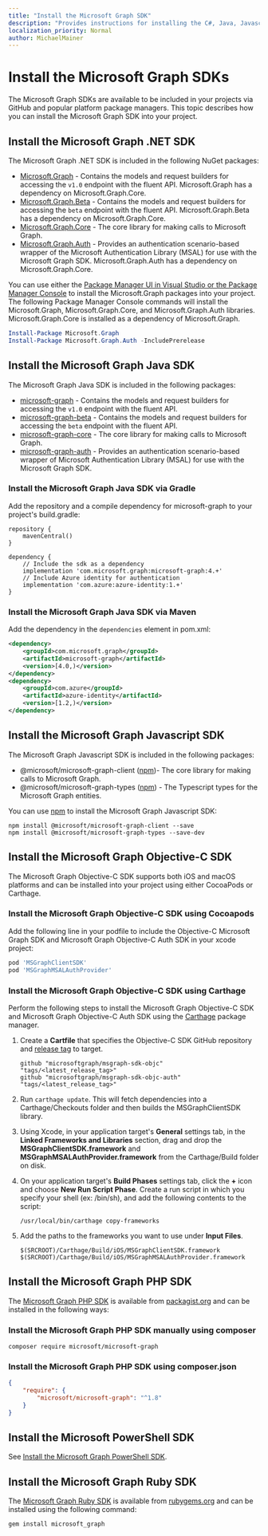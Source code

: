 ```yaml
---
title: "Install the Microsoft Graph SDK"
description: "Provides instructions for installing the C#, Java, Javascript, Objective-C, PHP, and Ruby Microsoft Graph SDKs."
localization_priority: Normal
author: MichaelMainer
---
```


# Install the Microsoft Graph SDKs

The Microsoft Graph SDKs are available to be included in your projects via GitHub and popular platform package managers. This topic describes how you can install the Microsoft Graph SDK into your project.

## Install the Microsoft Graph .NET SDK

The Microsoft Graph .NET SDK is included in the following NuGet packages:

- [Microsoft.Graph](https://github.com/microsoftgraph/msgraph-sdk-dotnet) - Contains the models and request builders for accessing the `v1.0` endpoint with the fluent API. Microsoft.Graph has a dependency on Microsoft.Graph.Core.
- [Microsoft.Graph.Beta](https://github.com/microsoftgraph/msgraph-beta-sdk-dotnet) - Contains the models and request builders for accessing the `beta` endpoint with the fluent API. Microsoft.Graph.Beta has a dependency on Microsoft.Graph.Core.
- [Microsoft.Graph.Core](https://github.com/microsoftgraph/msgraph-sdk-dotnet) - The core library for making calls to Microsoft Graph.
- [Microsoft.Graph.Auth](https://github.com/microsoftgraph/msgraph-sdk-dotnet-auth) - Provides an authentication scenario-based wrapper of the Microsoft Authentication Library (MSAL) for use with the Microsoft Graph SDK. Microsoft.Graph.Auth has a dependency on Microsoft.Graph.Core.

You can use either the [Package Manager UI in Visual Studio or the Package Manager Console](/nuget/quickstart/install-and-use-a-package-in-visual-studio) to install the Microsoft.Graph packages into your project. The following Package Manager Console commands will install the Microsoft.Graph, Microsoft.Graph.Core, and Microsoft.Graph.Auth libraries. Microsoft.Graph.Core is installed as a dependency of Microsoft.Graph.

```PowerShell
Install-Package Microsoft.Graph
Install-Package Microsoft.Graph.Auth -IncludePrerelease
```

## Install the Microsoft Graph Java SDK

The Microsoft Graph Java SDK is included in the following packages:

- [microsoft-graph](https://github.com/microsoftgraph/msgraph-sdk-java) - Contains the models and request builders for accessing the `v1.0` endpoint with the fluent API.
- [microsoft-graph-beta](https://github.com/microsoftgraph/msgraph-beta-sdk-java) - Contains the models and request builders for accessing the `beta` endpoint with the fluent API.
- [microsoft-graph-core](https://github.com/microsoftgraph/msgraph-sdk-java-core) - The core library for making calls to Microsoft Graph.
- [microsoft-graph-auth](https://github.com/microsoftgraph/msgraph-sdk-java-auth) - Provides an authentication scenario-based wrapper of Microsoft Authentication Library (MSAL) for use with the Microsoft Graph SDK.

### Install the Microsoft Graph Java SDK via Gradle

Add the repository and a compile dependency for microsoft-graph to your project's build.gradle:

```Gradle
repository {
    mavenCentral()
}

dependency {
    // Include the sdk as a dependency
    implementation 'com.microsoft.graph:microsoft-graph:4.+'
    // Include Azure identity for authentication
    implementation 'com.azure:azure-identity:1.+'
}
```

### Install the Microsoft Graph Java SDK via Maven

Add the dependency in the `dependencies` element in pom.xml:

```xml
<dependency>
    <groupId>com.microsoft.graph</groupId>
    <artifactId>microsoft-graph</artifactId>
    <version>[4.0,)</version>
</dependency>
<dependency>
    <groupId>com.azure</groupId>
    <artifactId>azure-identity</artifactId>
    <version>[1.2,)</version>
</dependency>
```

## Install the Microsoft Graph Javascript SDK

The Microsoft Graph Javascript SDK is included in the following packages:

- @microsoft/microsoft-graph-client ([npm](https://www.npmjs.com/package/@microsoft/microsoft-graph-client))- The core library for making calls to Microsoft Graph.
- @microsoft/microsoft-graph-types ([npm](https://www.npmjs.com/package/@microsoft/microsoft-graph-types)) - The Typescript types for the Microsoft Graph entities.

You can use [npm](https://www.npmjs.com) to install the Microsoft Graph Javascript SDK:

```Shell
npm install @microsoft/microsoft-graph-client --save
npm install @microsoft/microsoft-graph-types --save-dev
```

## Install the Microsoft Graph Objective-C SDK

The Microsoft Graph Objective-C SDK supports both iOS and macOS platforms and can be installed into your project using either CocoaPods or Carthage.

### Install the Microsoft Graph Objective-C SDK using Cocoapods

Add the following line in your podfile to include the Objective-C Microsoft Graph SDK and Microsoft Graph Objective-C Auth SDK in your xcode project:

```ruby
pod 'MSGraphClientSDK'
pod 'MSGraphMSALAuthProvider'
```

### Install the Microsoft Graph Objective-C SDK using Carthage

Perform the following steps to install the Microsoft Graph Objective-C SDK and Microsoft Graph Objective-C Auth SDK using the [Carthage](https://github.com/Carthage/Carthage) package manager.

1. Create a **Cartfile** that specifies the Objective-C SDK GitHub repository and [release tag](https://github.com/microsoftgraph/msgraph-sdk-objc/releases) to target.

    ```text
    github "microsoftgraph/msgraph-sdk-objc" "tags/<latest_release_tag>"
    github "microsoftgraph/msgraph-sdk-objc-auth" "tags/<latest_release_tag>"
    ```

1. Run `carthage update`. This will fetch dependencies into a Carthage/Checkouts folder and then builds the MSGraphClientSDK library.

1. Using Xcode, in your application target's **General** settings tab, in the **Linked Frameworks and Libraries** section, drag and drop the **MSGraphClientSDK.framework** and **MSGraphMSALAuthProvider.framework** from the Carthage/Build folder on disk.

1. On your application target's **Build Phases** settings tab, click the **+** icon and choose **New Run Script Phase**. Create a run script in which you specify your shell (ex: /bin/sh), and add the following contents to the script:

    ```Shell
    /usr/local/bin/carthage copy-frameworks
    ```

1. Add the paths to the frameworks you want to use under **Input Files**.

    ```Shell
    $(SRCROOT)/Carthage/Build/iOS/MSGraphClientSDK.framework
    $(SRCROOT)/Carthage/Build/iOS/MSGraphMSALAuthProvider.framework
    ```

## Install the Microsoft Graph PHP SDK

The [Microsoft Graph PHP SDK](https://github.com/microsoftgraph/msgraph-sdk-php) is available from [packagist.org](https://packagist.org/packages/microsoft/microsoft-graph) and can be installed in the following ways:

### Install the Microsoft Graph PHP SDK manually using composer

```Shell
composer require microsoft/microsoft-graph
```

### Install the Microsoft Graph PHP SDK using composer.json

```json
{
    "require": {
        "microsoft/microsoft-graph": "^1.8"
    }
}
```

## Install the Microsoft PowerShell SDK

See [Install the Microsoft Graph PowerShell SDK](../powershell/installation.md).

## Install the Microsoft Graph Ruby SDK

The [Microsoft Graph Ruby SDK](https://github.com/microsoftgraph/msgraph-sdk-ruby) is available from [rubygems.org](https://rubygems.org/) and can be installed using the following command:

```ruby
gem install microsoft_graph
```
